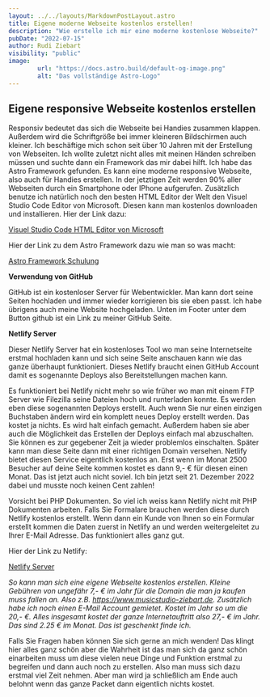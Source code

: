 ```yaml
---
layout: ../../layouts/MarkdownPostLayout.astro
title: Eigene moderne Webseite kostenlos erstellen!
description: "Wie erstelle ich mir eine moderne kostenlose Webseite?"
pubDate: "2022-07-15"
author: Rudi Ziebart
visibility: "public"
image:
        url: "https://docs.astro.build/default-og-image.png"
        alt: "Das vollständige Astro-Logo"
---
```

## Eigene responsive Webseite kostenlos erstellen

<p>Responsiv bedeutet das sich die Webseite bei Handies zusammen klappen. Außerdem wird die Schriftgröße bei immer kleineren Bildschirmen auch kleiner. Ich beschäftige mich schon seit über 10 Jahren mit der Erstellung von Webseiten. Ich wollte zuletzt nicht alles mit meinen Händen schreiben müssen und suchte dann ein Framework das mir dabei hilft. Ich habe das Astro Framework gefunden. Es kann eine moderne responsive Webseite, also auch für Handies erstellen. In der jetztigen Zeit werden 90% aller Webseiten durch ein Smartphone oder IPhone aufgerufen. Zusätzlich benutze ich natürlich noch den besten HTML Editor der Welt den Visuel Studio Code Editor von Microsoft. Diesen kann man kostenlos downloaden und installieren. Hier der Link dazu:</p>

<a
    href="https://code.visualstudio.com"
    class="normal-links"
    >Visuel Studio Code HTML Editor von Microsoft
</a>

<p>Hier der Link zu dem Astro Framework dazu wie man so was macht:</p>

<a
    href="https://docs.astro.build/de/tutorial/2-pages/1"
    class="normal-links"
    >Astro Framework Schulung
</a>

**Verwendung von GitHub**
<p>GitHub ist ein kostenloser Server für Webentwickler. Man kann dort seine Seiten hochladen und immer wieder korrigieren bis sie eben passt. Ich habe übrigens auch meine Website hochgeladen. Unten im Footer unter dem Button github ist ein Link zu meiner GitHub Seite.</p>

**Netlify Server**
<p>Dieser Netlify Server hat ein kostenloses Tool wo man seine Internetseite erstmal hochladen kann und sich seine Seite anschauen kann wie das ganze überhaupt funktioniert. Dieses Netlify braucht einen GitHub Account damit es sogenannte Deploys also Bereitstellungen machen kann.</p>
<p>Es funktioniert bei Netlify nicht mehr so wie früher wo man mit einem FTP Server wie Filezilla seine Dateien hoch und runterladen konnte. Es werden eben diese sogenannten Deploys erstellt. Auch wenn Sie nur einen einzigen Buchstaben ändern wird ein komplett neues Deploy erstellt werden. Das kostet ja nichts. Es wird halt einfach gemacht. Außerdem haben sie aber auch die Möglichkeit das Erstellen der Deploys einfach mal abzuschalten. Sie können es zur gegebener Zeit ja wieder problemlos einschalten. Später kann man diese Seite dann mit einer richtigen Domain versehen. Netlify bietet diesen Service eigentlich kostenlos an. Erst wenn im Monat 2500 Besucher auf deine Seite kommen kostet es dann 9,- € für diesen einen Monat. Das ist jetzt auch nicht soviel. Ich bin jetzt seit 21. Dezember 2022 dabei und musste noch keinen Cent zahlen!</p>
<p>Vorsicht bei PHP Dokumenten. So viel ich weiss kann Netlify nicht mit PHP Dokumenten arbeiten. Falls Sie Formalare brauchen werden diese durch Netlify kostenlos erstellt. Wenn dann ein Kunde von Ihnen so ein Formular erstellt kommen die Daten zuerst in Netlify an und werden weitergeleitet zu Ihrer E-Mail Adresse. Das funktioniert alles ganz gut.
</p>
<p>Hier der Link zu Netlify:</p>

<a
    href="https://www.netlify.com"
    class="normal-links"
    >Netlify Server
</a>

*So kann man sich eine eigene Webseite kostenlos erstellen. Kleine Gebühren von ungefähr 7,- € im Jahr für die Domain die man ja kaufen muss fallen an. Also z.B. https://www.musicstudio-ziebart.de. Zusätzlich habe ich noch einen E-Mail Account gemietet. Kostet im Jahr so um die 20,- €. Alles insgesamt kostet der ganze Internetauftritt also 27,- € im Jahr. Das sind 2.25 € im Monat. Das ist geschenkt finde ich.*

<p>Falls Sie Fragen haben können Sie sich gerne an mich wenden! Das klingt hier alles ganz schön aber die Wahrheit ist das man sich da ganz schön einarbeiten muss um diese vielen neue Dinge und Funktion erstmal zu begreifen und dann auch noch zu erstellen. Also man muss sich dazu erstmal viel Zeit nehmen. Aber man wird ja schließlich am Ende auch belohnt wenn das ganze Packet dann eigentlich nichts kostet.</p>

